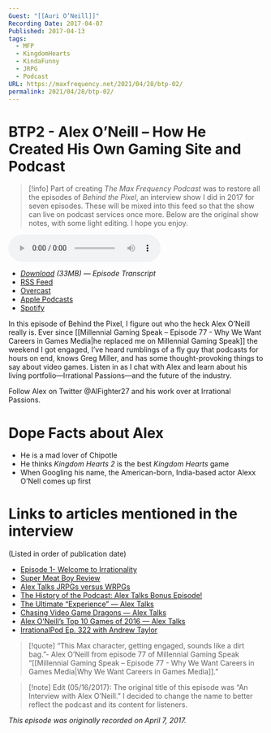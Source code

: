 ```yaml
---
Guest: "[[Auri O’Neill]]"
Recording Date: 2017-04-07
Published: 2017-04-13
tags:
  - MFP
  - KingdomHearts
  - KindaFunny
  - JRPG
  - Podcast
URL: https://maxfrequency.net/2021/04/28/btp-02/
permalink: 2021/04/28/btp-02/
---
```

# BTP2 - Alex O’Neill – How He Created His Own Gaming Site and Podcast

> [!info]
> Part of creating *The Max Frequency Podcast* was to restore all the episodes of *Behind the Pixel*, an interview show I did in 2017 for seven episodes. These will be mixed into this feed so that the show can live on podcast services once more. Below are the original show notes, with some light editing. I hope you enjoy.

<audio controls>
  <source src="http://traffic.libsyn.com/forcedn/maxfrequency/BTP_Ep2_Alex.mp3">
</audio>

- *[Download](http://traffic.libsyn.com/forcedn/maxfrequency/BTP_Ep2_Alex.mp3) (33MB)  — Episode Transcript*
- [RSS Feed](https://maxfrequency.libsyn.com/rss)
- [Overcast](https://overcast.fm/itunes1557043396)
- [Apple Podcasts](https://podcasts.apple.com/us/podcast/the-max-frequency-podcast/id1557043396)
- [Spotify](https://open.spotify.com/show/3W1LwBNmhZ6s5QmQViWXKn)

In this episode of Behind the Pixel, I figure out who the heck Alex O’Neill really is. Ever since [[Millennial Gaming Speak – Episode 77 - Why We Want Careers in Games Media|he replaced me on Millennial Gaming Speak]] the weekend I got engaged, I’ve heard rumblings of a fly guy that podcasts for hours on end, knows Greg Miller, and has some thought-provoking things to say about video games. Listen in as I chat with Alex and learn about his living portfolio—Irrational Passions—and the future of the industry.

Follow Alex on Twitter @AlFighter27 and his work over at Irrational Passions.
# Dope Facts about Alex
- He is a mad lover of Chipotle
- He thinks *Kingdom Hearts 2* is the best *Kingdom Hearts* game
- When Googling his name, the American-born, India-based actor Alexx O’Nell comes up first
# Links to articles mentioned in the interview
(Listed in order of publication date)

- [Episode 1- Welcome to Irrationality](http://hwcdn.libsyn.com/p/9/4/7/9473f37981864c12/Irrational_Passions_Podcast_Ep._1.mp3?c_id=2012779&expiration=1491937983&hwt=3eb70d7ebf81e58139c0576398f591ae)
- [Super Meat Boy Review](http://irrationalpassions.com/review/super-meat-boy/)
- [Alex Talks JRPGs versus WRPGs](https://www.youtube.com/watch?v=3BSLeIxwMNU&t=601s&list=PLXxYdIESXJXxqiijUijVvXXTvNU4MFLgf&index=18)
- [The History of the Podcast: Alex Talks Bonus Episode!](https://www.youtube.com/watch?v=Xw0bDiNaMDM&list=PLXxYdIESXJXxqiijUijVvXXTvNU4MFLgf&index=7)
- [The Ultimate “Experience” — Alex Talks](https://www.youtube.com/watch?v=EgUfcD_6rVo&t=2s)
- [Chasing Video Game Dragons — Alex Talks](https://www.youtube.com/watch?v=qe0BmqWiUTA)
- [Alex O’Neill’s Top 10 Games of 2016 — Alex Talks](https://www.youtube.com/watch?v=Impq5w-6kOA)
- [IrrationalPod Ep. 322 with Andrew Taylor](https://www.youtube.com/watch?v=tZrmCYLtVks&t=44s)

> [!quote]
> “This Max character, getting engaged, sounds like a dirt bag.”- Alex O’Neill from episode 77 of Millennial Gaming Speak “[[Millennial Gaming Speak – Episode 77 - Why We Want Careers in Games Media|Why We Want Careers in Games Media]].”

> [!note] Edit (05/16/2017): 
> The original title of this episode was “An Interview with Alex O’Neill.” I decided to change the name to better reflect the podcast and its content for listeners.

*This episode was originally recorded on April 7, 2017.*